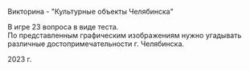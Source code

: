 Викторина - "Культурные объекты Челябинска"

В игре 23 вопроса в виде теста. <br>
По представленным графическим изображениям нужно угадывать различные достопримечательности г. Челябинска.

2023 г.
